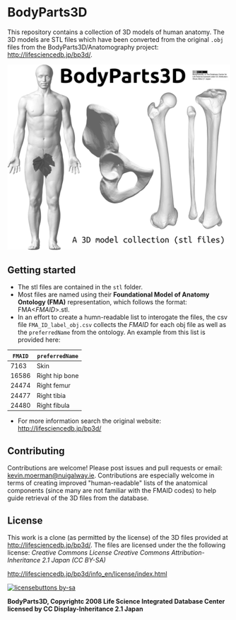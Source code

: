 # BodyParts3D
This repository contains a collection of 3D models of human anatomy. The 3D models are STL files which have been converted from the original `.obj` files from the BodyParts3D/Anatomography project: http://lifesciencedb.jp/bp3d/.

![Banner image](bannerImage.jpg)

## Getting started

* The stl files are contained in the `stl` folder.
* Most files are named using their **Foundational Model of Anatomy Ontology (FMA)** representation, which follows the format: FMA<_FMAID_>.stl.
* In an effort to create a humn-readable list to interogate the files, the csv file `FMA_ID_label_obj.csv` collects the _FMAID_ for each obj file as well as the `preferredName` from the ontology. An example from this list is provided here:

| `FMAID`      | `preferredName` |
| ----------- | ----------- |
| 7163   | Skin      |
| 16586   | Right hip bone      |
| 24474      | Right femur       |
| 24477      | Right tibia      |
| 24480   | Right fibula       |

* For more information search the original website: http://lifesciencedb.jp/bp3d/

## Contributing
Contributions are welcome! Please post issues and pull requests or email: kevin.moerman@nuigalway.ie.
Contributions are especially welcome in terms of creating improved "human-readable" lists of the anatomical components (since many are not familiar with the FMAID codes) to help guide retrieval of the 3D files from the database.

## License
This work is a clone (as permitted by the license) of the 3D files provided at http://lifesciencedb.jp/bp3d/. The files are licensed under the the following license:
_Creative Commons License Creative Commons Attribution-Inheritance 2.1 Japan (CC BY-SA)_

http://lifesciencedb.jp/bp3d/info_en/license/index.html

[![licensebuttons by-sa](https://licensebuttons.net/l/by-sa/3.0/88x31.png)](https://creativecommons.org/licenses/by-sa/2.1/jp/deed.en)

**BodyParts3D, Copyrightc 2008 Life Science Integrated Database Center licensed by CC Display-Inheritance 2.1 Japan**
